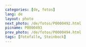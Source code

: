 ```yaml
---
categories: [de, fotos]
lang: de
layout: photo
next_photo: /de/fotos/P0000492.html
picname: P0000493
prev_photo: /de/fotos/P0000494.html
tags: [Fotofalle, Steinbock]
---
```

